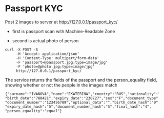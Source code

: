 # Passport KYC 

Post 2 images to server at http://127.0.0.1/passport_kyc/ 

 - first is passport scan with Machine-Readable Zone 
 
 - second is actual photo of person 

```
curl -X POST -S 
	 -H 'Accept: application/json' 
	 -H 'Content-Type: multipart/form-data' 
	 -F 'passport=@passport.jpg;type=image/jpg' 
	 -F 'photo=@photo.jpg;type=image/jpg' 
	 http://127.0.0.1/passport_kyc/
```

The service returns the fields of the passport and the person_equality field, showing whether or not the people in the images match

```
{"surname":"IVANOVA","name":"EKATERINA","country":"RUS","nationality":"RUS",
"birth_date":"780421","expiry_date":"230727","sex":"F","document_type":"P",
"document_number":"123456789","optional_data":"","birth_date_hash":"9",
"expiry_date_hash":"5","document_number_hash":"5","final_hash":"4",
"person_equality":"equal"}
```
